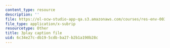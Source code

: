 ```yaml
---
content_type: resource
description: ''
file: https://ol-ocw-studio-app-qa.s3.amazonaws.com/courses/res-env-003-earthdnas-climate-101-fall-2019/6c34e27cdb195cdbba27b2b1a190b28c_L8N_KZBHeIA.vtt
file_type: application/x-subrip
resourcetype: Other
title: 3play caption file
uid: 6c34e27c-db19-5cdb-ba27-b2b1a190b28c
---
```

